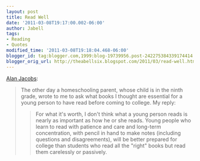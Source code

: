 ```yaml
---
layout: post
title: Read Well
date: '2011-03-08T19:17:00.002-06:00'
author: Jabell
tags:
- Reading
- Quotes
modified_time: '2011-03-08T19:18:04.468-06:00'
blogger_id: tag:blogger.com,1999:blog-19739956.post-242275384339174414
blogger_orig_url: http://theabellsix.blogspot.com/2011/03/read-well.html
---
```


<a href="http://text-patterns.thenewatlantis.com/2011/03/answers-to-important-questions.html">Alan Jacobs</a>:<br /><blockquote>The other day a homeschooling parent, whose child is in the ninth grade, wrote to me to ask what books I thought are essential for a young person to have read before coming to college. My reply:<br /><blockquote>For what it's worth, I don't think what a young person reads is nearly as important as how he or she reads. Young people who learn to read with patience and care and long-term concentration, with pencil in hand to make notes (including questions and disagreements), will be better prepared for college than students who read all the "right" books but read them carelessly or passively.</blockquote></blockquote>